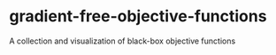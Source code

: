 # gradient-free-objective-functions
A collection and visualization of black-box objective functions
